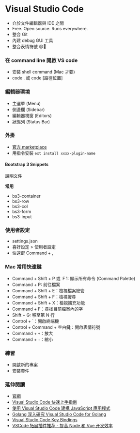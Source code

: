 # Visual Studio Code

* 介於文件編輯器與 IDE 之間
* Free. Open source. Runs everywhere.
* 整合 Git
* 內建 debug GUI 工具
* 整合表情符號 😄🤔

### 在 command line 開啟 VS code

* 安裝 shell command (Mac 才要)
* code . 或 code [路徑位置]

<!-- 介紹儀表板內的功能區塊 -->

### 編輯器環境

* 主選單 (Menu)
* 側邊欄 (Sidebar)
* 編輯器視窗 (Editors)
* 狀態列 (Status Bar)

### 外掛

* [官方 marketplace](https://marketplace.visualstudio.com/)
* 用指令安裝 `ext install xxxx-plugin-name`

#### Bootstrap 3 Snippets

[說明文件](https://marketplace.visualstudio.com/items?itemName=wcwhitehead.bootstrap-3-snippets)

**常用**

* bs3-container
* bs3-row
* bs3-col
* bs3-form
* bs3-input

<!--介紹使用方式-->

### 使用者設定

* settings.json
* 喜好設定 > 使用者設定
* 快速鍵 Command + ,

### Mac 常用快速鍵

* Command + Shift + P 或 Ｆ1: 顯示所有命令 (Command Palette)
* Command + P: 前往檔案
* Command + Shift + E：檢視檔案總管
* Command + Shift + F：檢視搜尋
* Command + Shift + X：檢視擴充功能
* Command + F：尋找目前檔案內的字
* Shift + G: 移至第 N 行
* Control + \`：開啟終端機
* Control + Command + 空白鍵：開啟表情符號
* Command + `+`：放大
* Command + `-`：縮小

<!--

### Project / Code navigation

### Auto-completion

### Debug

-->

### 練習

* 開啟新的專案
* 安裝套件

### 延伸閱讀

* [官網](https://code.visualstudio.com/)
* [Visual Studio Code 快速上手指南](http://www.slideshare.net/shengyou/visual-studio-code-62532711)
* [使用 Visual Studio Code 建構 JavaScript 應用程式](http://www.slideshare.net/WillHuangTW/visual-studio-code-javascript)
* [Golang 深入研究 Visual Studio Code for Golang](http://www.evanlin.com/dive-with-vscode-golang/)
* [Visual Studio Code Key Bindings](https://code.visualstudio.com/docs/customization/keybindings)
* [VSCode 拓展插件推荐 - 提高 Node 和 Vue 开发效率](https://github.com/varHarrie/Dawn-Blossoms/issues/10?hmsr=toutiao.io&utm_medium=toutiao.io&utm_source=toutiao.io)
